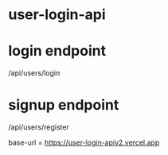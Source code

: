 # user-login-api

# login endpoint

/api/users/login

# signup endpoint

/api/users/register

base-url = https://user-login-apiv2.vercel.app
